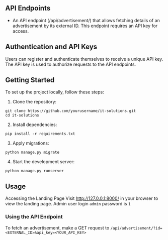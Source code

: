 ## API Endpoints
- An API endpoint (/api/advertisement/) that allows fetching details of an advertisement by its external ID. This endpoint requires an API key for access.
## Authentication and API Keys
Users can register and authenticate themselves to receive a unique API key.
The API key is used to authorize requests to the API endpoints.
## Getting Started
To set up the project locally, follow these steps:
1. Clone the repository:
```
git clone https://github.com/yourusername/it-solutions.git
cd it-solutions
```
2. Install dependencies:
```
pip install -r requirements.txt
```
3. Apply migrations:
```
python manage.py migrate
```
4. Start the development server:
```
python manage.py runserver
```
## Usage
Accessing the Landing Page
Visit http://127.0.0.1:8000/ in your browser to view the landing page.
Admin user login `admin` password is `1`
### Using the API Endpoint
To fetch an advertisement, make a GET request to `/api/advertisement/?id=<EXTERNAL_ID>&api_key=<YOUR_API_KEY>`
